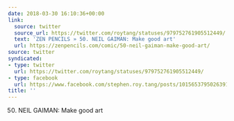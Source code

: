 ```yaml
---
date: 2018-03-30 16:10:36+00:00
link:
  source: twitter
  source_url: https://twitter.com/roytang/statuses/979752761905512449/
  text: 'ZEN PENCILS » 50. NEIL GAIMAN: Make good art'
  url: https://zenpencils.com/comic/50-neil-gaiman-make-good-art/
source: twitter
syndicated:
- type: twitter
  url: https://twitter.com/roytang/statuses/979752761905512449/
- type: facebook
  url: https://www.facebook.com/stephen.roy.tang/posts/10156537950263912
title: ''
---
```


50. NEIL GAIMAN: Make good art